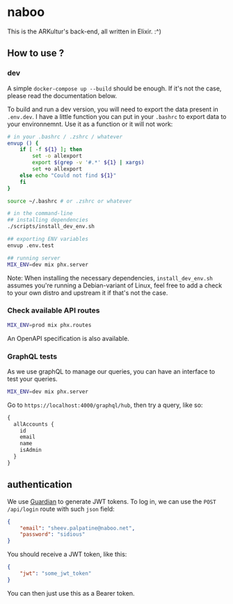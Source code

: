 # naboo

This is the ARKultur's back-end, all written in Elixir. :^)

## How to use ?

### dev

A simple `docker-compose up --build` should be enough.
If it's not the case, please read the documentation below.

To build and run a dev version, you will need to export the data present in `.env.dev`.
I have a little function you can put in your `.bashrc` to export data to your environnemnt.
Use it as a function or it will not work:

```bash
# in your .bashrc / .zshrc / whatever
envup () {
    if [ -f ${1} ]; then
        set -o allexport
        export $(grep -v '#.*' ${1} | xargs)
        set +o allexport
    else echo "Could not find ${1}"
    fi
}

source ~/.bashrc # or .zshrc or whatever

# in the command-line
## installing dependencies
./scripts/install_dev_env.sh

## exporting ENV variables
envup .env.test

## running server
MIX_ENV=dev mix phx.server
```

Note: When installing the necessary dependencies, `install_dev_env.sh` assumes you're running a Debian-variant of Linux,
feel free to add a check to your own distro and upstream it if that's not the case.

### Check available API routes

```bash
MIX_ENV=prod mix phx.routes
```

An OpenAPI specification is also available.

### GraphQL tests

As we use graphQL to manage our queries, you can have an interface to test
your queries.

```bash
MIX_ENV=dev mix phx.server
```

Go to `https://localhost:4000/graphql/hub`, then try a query, like so:

```graphql
{
  allAccounts {
    id
    email
    name
    isAdmin
  }
}
```

## authentication

We use [Guardian](https://github.com/ueberauth/guardian) to generate JWT tokens.
To log in, we can use the `POST /api/login` route with such `json` field:

```json
{
	"email": "sheev.palpatine@naboo.net",
	"password": "sidious"
}
```

You should receive a JWT token, like this:

```json
{
	"jwt": "some_jwt_token"
}
```

You can then just use this as a Bearer token.
